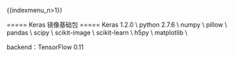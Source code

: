 {{indexmenu_n>1}}

===== Keras 镜像基础包 =====
Keras 1.2.0 \\
python 2.7.6 \\
numpy \\
pillow \\
pandas \\
scipy \\
scikit-image \\
scikit-learn \\
h5py \\
matplotlib \\

backend：TensorFlow 0.11
